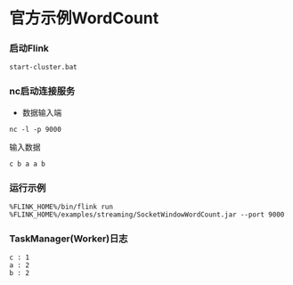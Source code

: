 # 官方示例WordCount

### 启动Flink
```aidl
start-cluster.bat
```
### nc启动连接服务
- 数据输入端
```aidl
nc -l -p 9000
```
输入数据
```aidl
c b a a b
```

### 运行示例
```aidl
%FLINK_HOME%/bin/flink run %FLINK_HOME%/examples/streaming/SocketWindowWordCount.jar --port 9000
```

### TaskManager(Worker)日志
```aidl
c : 1
a : 2
b : 2
```

